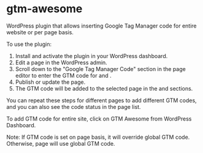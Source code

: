 # gtm-awesome
WordPress plugin that allows inserting Google Tag Manager code for entire website or per page basis.

To use the plugin:

1. Install and activate the plugin in your WordPress dashboard.
2. Edit a page in the WordPress admin.
3. Scroll down to the "Google Tag Manager Code" section in the page editor to enter the GTM code for <head> and <body>.
4. Publish or update the page.
5. The GTM code will be added to the selected page in the <head> and <body> sections.

You can repeat these steps for different pages to add different GTM codes, and you can also see the code status in the page list.

To add GTM code for entire site, click on GTM Awesome from WordPress Dashboard. 

Note: If GTM code is set on page basis, it will override global GTM code. Otherwise, page will use global GTM code.
